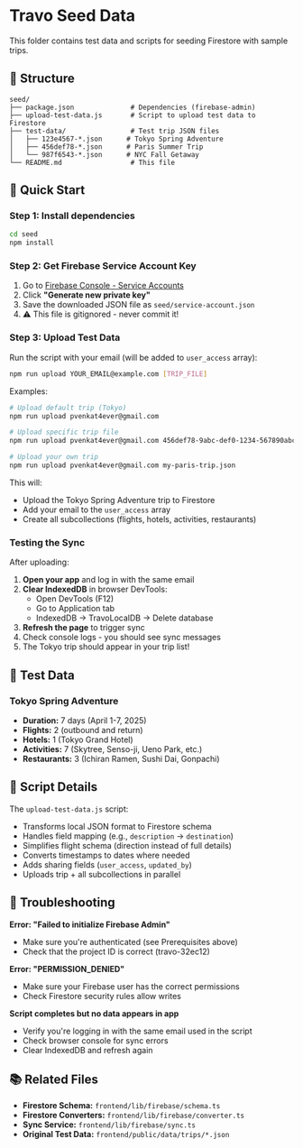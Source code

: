 # Travo Seed Data

This folder contains test data and scripts for seeding Firestore with sample trips.

## 📁 Structure

```
seed/
├── package.json              # Dependencies (firebase-admin)
├── upload-test-data.js       # Script to upload test data to Firestore
├── test-data/                # Test trip JSON files
│   ├── 123e4567-*.json      # Tokyo Spring Adventure
│   ├── 456def78-*.json      # Paris Summer Trip
│   └── 987f6543-*.json      # NYC Fall Getaway
└── README.md                 # This file
```

## 🚀 Quick Start

### Step 1: Install dependencies

```bash
cd seed
npm install
```

### Step 2: Get Firebase Service Account Key

1. Go to [Firebase Console - Service Accounts](https://console.firebase.google.com/project/travo-32ec12/settings/serviceaccounts/adminsdk)
2. Click **"Generate new private key"**
3. Save the downloaded JSON file as `seed/service-account.json`
4. ⚠️ This file is gitignored - never commit it!

### Step 3: Upload Test Data

Run the script with your email (will be added to `user_access` array):

```bash
npm run upload YOUR_EMAIL@example.com [TRIP_FILE]
```

Examples:
```bash
# Upload default trip (Tokyo)
npm run upload pvenkat4ever@gmail.com

# Upload specific trip file
npm run upload pvenkat4ever@gmail.com 456def78-9abc-def0-1234-567890abcdef.json

# Upload your own trip
npm run upload pvenkat4ever@gmail.com my-paris-trip.json
```

This will:
- Upload the Tokyo Spring Adventure trip to Firestore
- Add your email to the `user_access` array
- Create all subcollections (flights, hotels, activities, restaurants)

### Testing the Sync

After uploading:

1. **Open your app** and log in with the same email
2. **Clear IndexedDB** in browser DevTools:
   - Open DevTools (F12)
   - Go to Application tab
   - IndexedDB → TravoLocalDB → Delete database
3. **Refresh the page** to trigger sync
4. Check console logs - you should see sync messages
5. The Tokyo trip should appear in your trip list!

## 📝 Test Data

### Tokyo Spring Adventure
- **Duration:** 7 days (April 1-7, 2025)
- **Flights:** 2 (outbound and return)
- **Hotels:** 1 (Tokyo Grand Hotel)
- **Activities:** 7 (Skytree, Senso-ji, Ueno Park, etc.)
- **Restaurants:** 3 (Ichiran Ramen, Sushi Dai, Gonpachi)

## 🔧 Script Details

The `upload-test-data.js` script:
- Transforms local JSON format to Firestore schema
- Handles field mapping (e.g., `description` → `destination`)
- Simplifies flight schema (direction instead of full details)
- Converts timestamps to dates where needed
- Adds sharing fields (`user_access`, `updated_by`)
- Uploads trip + all subcollections in parallel

## 🐛 Troubleshooting

**Error: "Failed to initialize Firebase Admin"**
- Make sure you're authenticated (see Prerequisites above)
- Check that the project ID is correct (travo-32ec12)

**Error: "PERMISSION_DENIED"**
- Make sure your Firebase user has the correct permissions
- Check Firestore security rules allow writes

**Script completes but no data appears in app**
- Verify you're logging in with the same email used in the script
- Check browser console for sync errors
- Clear IndexedDB and refresh again

## 📚 Related Files

- **Firestore Schema:** `frontend/lib/firebase/schema.ts`
- **Firestore Converters:** `frontend/lib/firebase/converter.ts`
- **Sync Service:** `frontend/lib/firebase/sync.ts`
- **Original Test Data:** `frontend/public/data/trips/*.json`
